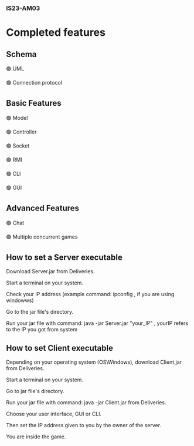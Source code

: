 ### IS23-AM03

# Completed features
## Schema
🟢 UML<br />

🟢 Connection protocol<br />

## Basic Features
🟢 Model<br />

🟢 Controller<br />

🟢 Socket<br />

🟢 RMI<br />

🟢 CLI<br />

🟢 GUI<br />

## Advanced Features

🟢 Chat<br />

🟢 Multiple concurrent games<br />

## How to set a Server executable
Download Server.jar from Deliveries.

Start a terminal on your system.

Check your IP address (example command: ipconfig , if you are using windowws)

Go to the jar file's directory.

Run your jar file with command: java -jar Server.jar "your_IP" , yourIP refers to the IP you got from system
## How to set Client executable
Depending on your operating system (OS\Windows), download Client.jar from Deliveries.

Start a terminal on your system.

Go to jar file's directory.

Run your jar file with command: java -jar Client.jar from Deliveries.

Choose your user interface, GUI or CLI.

Then set the IP address given to you by the owner of the server.

You are inside the game.


